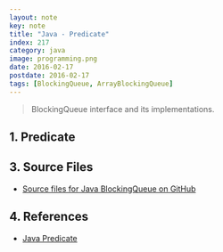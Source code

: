 ```yaml
---
layout: note
key: note
title: "Java - Predicate"
index: 217
category: java
image: programming.png
date: 2016-02-17
postdate: 2016-02-17
tags: [BlockingQueue, ArrayBlockingQueue]
---
```


> BlockingQueue interface and its implementations.

## 1. Predicate



## 3. Source Files
* [Source files for Java BlockingQueue on GitHub](https://github.com/jojozhuang/java-programming/tree/master/java-blockingqueue)

## 4. References
* [Java Predicate](http://zetcode.com/java/predicate/)

